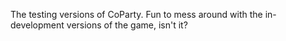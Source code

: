 The testing versions of CoParty. Fun to mess around with the in-development versions of the game, isn't it?
